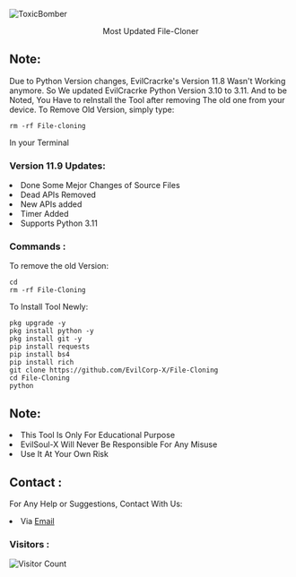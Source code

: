 ![ToxicBomber](https://k.top4top.io/p_2895upjgi1.png)
<p align="center">Most Updated File-Cloner</p>

## Note:
Due to Python Version changes, EvilCracrke's Version 11.8 Wasn't Working anymore. So We updated EvilCracrke Python Version 3.10 to 3.11. And to be Noted, You Have to reInstall the Tool after removing The old one from your device. To Remove Old Version, simply type:
``` shell script
rm -rf File-cloning
```
In your Terminal

### Version 11.9 Updates:
<li>Done Some Mejor Changes of Source Files</li>
<li>Dead APIs Removed</li>
<li>New APIs added</li>
<li>Timer Added</li>
<li>Supports Python 3.11</li>

### Commands :
To remove the old Version:
``` shell script
cd
rm -rf File-Cloning
```
To Install Tool Newly:

``` shell script
pkg upgrade -y
pkg install python -y
pkg install git -y
pip install requests
pip install bs4
pip install rich
git clone https://github.com/EvilCorp-X/File-Cloning
cd File-Cloning
python 
```

## Note:
<li>This Tool Is Only For Educational Purpose</li>
<li>EvilSoul-X Will Never Be Responsible For Any Misuse</li>
<li>Use It At Your Own Risk</li>

## Contact :
For Any Help or Suggestions, Contact With Us:
<li> Via <a href="mailto: mr.soul1021@gmail.com">Email</a>



### Visitors :

![Visitor Count](https://profile-counter.glitch.me/EvilCracker/count.svg)
